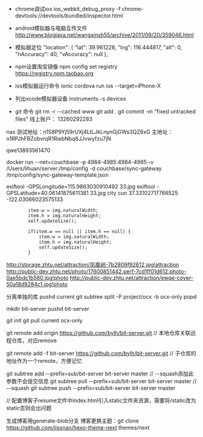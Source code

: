 + chrome调试ios
ios_webkit_debug_proxy -f chrome-devtools://devtools/bundled/inspector.html

+ android模拟器与电脑互传文件
http://www.blogjava.net/wangxinsh55/archive/2011/09/20/359046.html

+ 模拟器定位
"location": { "lat": 39.961228, "lng": 116.444817, "alt": 0, "hAccuracy": 40, "vAccuracy": null },

+ npm设置淘宝镜像
npm config set registry https://registry.npm.taobao.org


+ ios模拟器运行命令
ionic cordova run ios --target=iPhone-X

+ 列出xcode模拟器设备
instruments -s devices


+ git 命令
git rm -r --cached www
 git add .
 git commit -m "fixed untracked files\"
线上账户：
13260292283

nas 测试地址：n1S8P9Yj59rUXj4LtLJkLnynGjGWs3QZ6xG
    主地址： n1RPJhFBZobvrqR1RiebNbq8JJvwyfzu7jN

qwe13893561470


docker run --net=couchbase -p 4984-4985:4984-4985 -v /Users/lihuan/server:/tmp/config -d couchbase/sync-gateway /tmp/config/sync-gateway-template.json


exiftool -GPSLongitude=115.9863030910492 33.jpg
exiftool -GPSLatitude=40.06141875611381 33.jpg
city cun 37.33102717766525   -122.03066023575133


            item.w = img.naturalWidth;
			item.h = img.naturalHeight;
            self.updateSize();

            if(item.w == null || item.h == null) {
                item.w = img.naturalWidth;
                item.h = img.naturalHeight;
                self.updateSize();
			}

http://storage.zhtu.net/attraction/凤凰岭-7b2809f92612.jpg!attraction
http://public-dev.zhtu.net/photo/17600851442.perf-7cd1ff01d612.photo-0ae5bdc1b560.jpg!photo
http://public-dev.zhtu.net/attraction/ewqe-cover-50a18d9284c1.jpg!photo


分离单独的库
pushd current
git subtree split -P project/ocx -b ocx-only
popd

mkdir bit-server
pushd bit-server

git init
git pull current ocx-only

git remote add origin https://github.com/bylh/bit-server.git  // 本地仓库关联远程仓库，对应remove


git remote add -f bit-server https://github.com/bylh/bit-server.git // 子仓库的地址作为一个remote，方便记忆

git subtree add --prefix=sub/bit-server bit-server master     // --squash添加此参数不会提交信息
git subtree pull --prefix=sub/bit-server bit-server master        // --squash
git subtree push --prefix=sub/bit-server bit-server master

// 配置博客子resume文件中index.html引入static文件夹资源，需要将/static改为static否则会出问题

生成博客用generate-blob分支
博客更换主题：git clone https://github.com/iissnan/hexo-theme-next themes/next